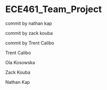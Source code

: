 # ECE461_Team_Project

commit by nathan kap

commit by zack kouba

commit by Trent Calibo





Trent Calibo

Ola Kosowska

Zack Kouba

Nathan Kap